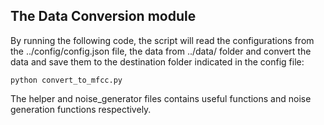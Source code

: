 ## The Data Conversion module

By running the following code, the script will read the configurations from the ../config/config.json file, the data from ../data/ folder and convert the data and save them to the destination folder indicated in the config file:

    python convert_to_mfcc.py
    
The helper and noise_generator files contains useful functions and noise generation functions respectively.